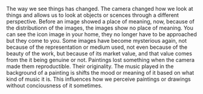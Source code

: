 The way we see things has changed. The camera changed how we look at things and allows us to look at objects or scences through a different perspective. Before an image showed a place of meaning, now, because of the distributionn of the images, the images show no place of meaning. You can see the icon image in your home, they no longer have to be approached but they come to you. 
Some images have become mysterious again, not because of the representation or medium used, not even because of the beauty of the work, but because of its market value, and that value comes from the it being genuine or not. 
Paintings lost something when the camera made them reproductible. Their originality. 
The music played in the background of a painting is shifts the mood or meaning of it based on what kind of music it is. This influences how we perceive paintings or drawings without conciousness of it sometimes. 
